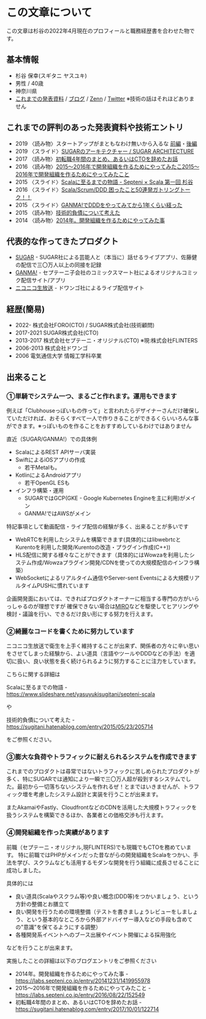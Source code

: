 # この文章について

この文章は杉谷の2022年4月現在のプロフィールと職務経歴書を合わせた物です。

## 基本情報

- 杉谷 保幸(スギタニ ヤスユキ) 
- 男性 / 40歳
- 神奈川県
- [これまでの発表資料](https://www.slideshare.net/yasuyukisugitani/presentations) / [ブログ](https://sugitani.hatenablog.com/) / [Zenn](https://zenn.dev/sugitani) / [Twitter](https://twitter.com/sugitani) ※技術の話はそれほどありません

## これまでの評判のあった発表資料や技術エントリ

- 2019 〈読み物〉スタートアップがまともなわけ無いから入るな [前編](https://mynavi-agent.jp/it/geekroid/2019/08/sugar-1.html)・[後編](https://mynavi-agent.jp/it/geekroid/2019/08/sugar-2.html)
- 2019 〈スライド〉[SUGARのアーキテクチャー / SUGAR ARCHITECTURE](https://speakerdeck.com/sugitani/sugar-architecture-20190425)
- 2017 〈読み物〉[初転職4年間のまとめ、あるいはCTOを辞めたお話](https://sugitani.hatenablog.com/entry/2017/10/01/122714)
- 2016 〈読み物〉[2015〜2016年で開発組織を作るためにやってみたこ2015〜2016年で開発組織を作るためにやってみたこと](https://labs.septeni.co.jp/entry/2016/08/22/152549)
- 2015 〈スライド〉[Scalaに至るまでの物語 - Septeni × Scala 第一回 杉谷](https://www.slideshare.net/yasuyukisugitani/septeni-scala)
- 2016 〈スライド〉[Scala/Scrum/DDD 困ったこと50連発ガトリングトーク！！](https://www.slideshare.net/yasuyukisugitani/scalascrumdddgatlingtalk)
- 2015 〈スライド〉[GANMA!でDDDをやってみてから1年くらい経った](https://www.slideshare.net/yasuyukisugitani/septeni-scala3)
- 2015 〈読み物〉[技術的負債について考えた](https://sugitani.hatenablog.com/entry/2015/05/23/205714)
- 2014 〈読み物〉[2014年。開発組織を作るためにやってみた事](https://labs.septeni.co.jp/entry/20141231/1419955978) 



## 代表的な作ってきたプロダクト

- [SUGAR](https://apps.apple.com/jp/app/id1395793196)  - SUGAR社による芸能人と（本当に）話せるライブアプリ、佐藤健の配信で三〇万人以上の同接を記録
- [GANMA!](https://ganma.jp/) - セプテーニ子会社のコミックスマート社によるオリジナルコミック配信サイト/アプリ
- [ニコニコ生放送](https://live.nicovideo.jp/) - ドワンゴ社によるライブ配信サイト



## 経歴(簡易)

- 2022- 株式会社FORO(CTO) / SUGAR株式会社(技術顧問)
- 2017-2021 SUGAR株式会社(CTO)
- 2013-2017 株式会社セプテーニ・オリジナル(CTO) ※現:株式会社FLINTERS
- 2006-2013 株式会社ドワンゴ
- 2006 電気通信大学 情報工学科卒業

## 出来ること



### ①単騎でシステム一つ、まるごと作れます。運用もできます

例えば「Clubhouseっぽいもの作って」と言われたらデザイナーさんだけ確保していただければ、おそらくすべて一人で作りきることができるくらいいろんな事ができます。※っぽいものを作ることをおすすめしているわけではありません



直近（SUGAR/GANMA!）での具体例

- ScalaによるREST APIサーバ実装
- SwiftによるiOSアプリの作成
  - 若干Metalも。
- KotlinによるAndroidアプリ
  - 若干OpenGL ESも
- インフラ構築・運用
  - SUGARではGCP(GKE -  Google Kubernetes Engineを主に利用)がメイン
  - GANMA!ではAWSがメイン



特記事項として動画配信・ライブ配信の経験が多く、出来ることが多いです

- WebRTCを利用したシステムを構築できます(具体的にはlibwebrtcとKurentoを利用した開発/Kurentoの改造・プラグイン作成(C++))
- HLS配信に関する様々なことができます（具体的にはWowzaを利用したシステム作成/Wowzaプラグイン開発/CDNを使っての大規模配信のインフラ構築）
- WebSocketによるリアルタイム通信やServer-sent Eventsによる大規模リアルタイムPUSHに慣れています



企画開発面においては、できればプロダクトオーナーに相当する専門の方がいらっしゃるのが理想ですが
確保できない場合は[MIRO](https://miro.com/)などを駆使してヒアリングや検討・議論を行い、できるだけ良い形にする努力を行えます。



### ②綺麗なコードを書くために努力しています

ニコニコ生放送で衛生を上手く維持することが出来ず、関係者の方々に辛い思いをさせてしまった経験から、よい道具（言語やツールやDDDなどの手法）を適切に扱い、良い状態を長く続けられるように努力することに注力をしています。



こちらに関する詳細は

Scalaに至るまでの物語 - https://www.slideshare.net/yasuyukisugitani/septeni-scala

や

技術的負債について考えた - https://sugitani.hatenablog.com/entry/2015/05/23/205714

をご参照ください。



### ③膨大な負荷やトラフィックに耐えられるシステムを作成できます

これまでのプロダクトは尋常ではないトラフィックに苦しめられたプロダクトが多く、特にSUGARでは通知により一瞬で三〇万人超が殺到するシステムでした。最初から一切落ちないシステムを作れるぜ！とまではいきませんが、トラフィック増を考慮したシステム設計と実装を行うことが出来ます。



またAkamaiやFastly、CloudfrontなどのCDNを活用した大規模トラフィックを扱うシステムを構築できるほか、各業者との価格交渉も行えます。



### ④開発組織を作った実績があります

前職（セプテーニ・オリジナル,現FLINTERS)でも現職でもCTOを務めています。 特に前職ではPHPがメインだった昔ながらの開発組織をScalaをつかい、手法を学び、スクラムなども活用するモダンな開発を行う組織に成長させることに成功しました。



具体的には

- 良い道具(Scalaやスクラム等)や良い概念(DDD等)をつかいましょう、という方針の整備とお膳立て
- 良い開発を行うための環境整備（テストを書きましょうレビューをしましょう、という基本的なところから外部アドバイザー導入などの手段も含めての"意識"を保てるようにする調整）
- 各種開発系イベントへのブース出展やイベント開催による採用強化

などを行うことが出来ます。



実施したことの詳細は以下のブログエントリをご参照ください

- 2014年。開発組織を作るためにやってみた事 -  https://labs.septeni.co.jp/entry/20141231/1419955978
- 2015〜2016年で開発組織を作るためにやってみたこと - https://labs.septeni.co.jp/entry/2016/08/22/152549 
- 初転職4年間のまとめ、あるいはCTOを辞めたお話 - https://sugitani.hatenablog.com/entry/2017/10/01/122714

